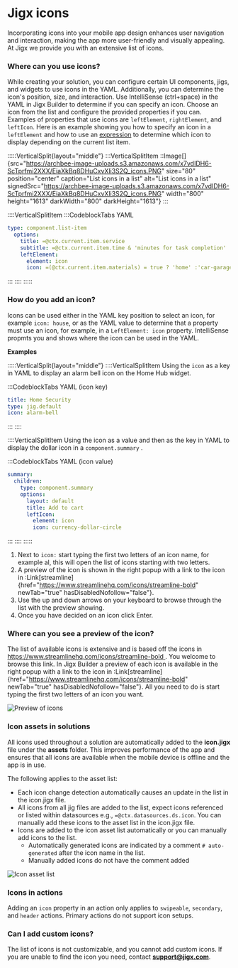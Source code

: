 # Jigx icons

Incorporating icons into your mobile app design enhances user navigation and interaction, making the app more user-friendly and visually appealing. At Jigx we provide you with an extensive list of icons.

### Where can you use icons?

While creating your solution, you can configure certain UI components, jigs, and widgets to use icons in the YAML. Additionally, you can determine the icon's position, size, and interaction. Use IntelliSense (ctrl+space) in the YAML in Jigx Builder to determine if you can specify an icon. Choose an icon from the list and configure the provided properties if you can. Examples of properties that use icons are `leftElement`, `rightElement`, and `leftIcon`. Here is an example showing you how to specify an icon in a `leftElement` and how to use an [expression](<./../Building Apps with Jigx/Logic/Expressions.md>) to determine which icon to display depending on the current list item.

:::::VerticalSplit{layout="middle"}
:::VerticalSplitItem
::Image[]{src="https://archbee-image-uploads.s3.amazonaws.com/x7vdIDH6-ScTprfmi2XXX/EiaXkBq8DHuCxvXli3S2Q_icons.PNG" size="80" position="center" caption="List icons in a list" alt="List icons in a list" signedSrc="https://archbee-image-uploads.s3.amazonaws.com/x7vdIDH6-ScTprfmi2XXX/EiaXkBq8DHuCxvXli3S2Q_icons.PNG" width="800" height="1613" darkWidth="800" darkHeight="1613"}
:::

::::VerticalSplitItem
:::CodeblockTabs
YAML

```yaml
type: component.list-item
  options:
    title: =@ctx.current.item.service
    subtitle: =@ctx.current.item.time & 'minutes for task completion'
    leftElement:
      element: icon
      icon: =(@ctx.current.item.materials) = true ? 'home' :'car-garage'
```
:::
::::
:::::

### How do you add an icon?

Icons can be used either in the YAML key position to select an icon, for example `icon: house`, or as the YAML value to determine that a property must use an icon, for example, in a `LeftElement: icon` property. IntelliSense propmts you and shows where the icon can be used in the YAML.

**Examples**

:::::VerticalSplit{layout="middle"}
::::VerticalSplitItem
Using the `icon` as a key in YAML to display an alarm bell icon on the Home Hub widget.

:::CodeblockTabs
YAML (icon key)

```yaml
title: Home Security
type: jig.default
icon: alarm-bell
```
:::
::::

::::VerticalSplitItem
Using the icon as a value and then as the key in YAML to display the dollar icon in a `component.summary` .

:::CodeblockTabs
YAML (icon value)

```yaml
summary:
  children:
    type: component.summary
    options:
      layout: default
      title: Add to cart
      leftIcon:
        element: icon
        icon: currency-dollar-circle
```
:::
::::
:::::

1. &#x20;Next to `icon:` start typing the first two letters of an icon name, for example al, this will open the list of icons starting with two letters.
2. A preview of the icon is shown in the right popup with a link to the icon in :Link[streamline]{href="https://www.streamlinehq.com/icons/streamline-bold" newTab="true" hasDisabledNofollow="false"}.
3. Use the up and down arrows on your keyboard to browse through the list with the preview showing.
4. Once you have decided on an icon click Enter.

### Where can you see a preview of the icon?

The list of available icons is extensive and is based off the icons in [https://www.streamlinehq.com/icons/streamline-bold ](https://www.streamlinehq.com/icons/streamline-bold). You welcome to browse this link. In Jigx Builder a preview of each icon is available in the right popup with a link to the icon in :Link[streamline]{href="https://www.streamlinehq.com/icons/streamline-bold" newTab="true" hasDisabledNofollow="false"}. All you need to do is start typing the first two letters of an icon you want.

![Preview of icons](https://archbee-image-uploads.s3.amazonaws.com/x7vdIDH6-ScTprfmi2XXX/bqu2vrN1o5CGLZj0oHqwY_jb-icons.png "Preview of icons")

### Icon assets in solutions

All icons used throughout a solution are automatically added to the **icon.jigx** file under the **assets** folder. This improves performance of the app and ensures that all icons are available when the mobile device is offline and the app is in use.

The following applies to the asset list:

- Each icon change detection automatically causes an update in the list in the icon.jigx file.
- All icons from all jig files are added to the list, expect icons referenced or listed within datasources e.g., `=@ctx.datasources.ds.icon`. You can manually add these icons to the asset list in the icon.jigx file.
- Icons are added to the icon asset list automatically or you can manually add icons to the list.
  - Automatically generated icons are indicated by a comment `# auto-generated` after the icon name in the list.
  - Manually added icons do not have the comment added

![Icon asset list ](https://archbee-image-uploads.s3.amazonaws.com/x7vdIDH6-ScTprfmi2XXX/qfIHzyzXT-zJFBnIndSJZ_jb-assets.png "Icon asset list")

### Icons in actions

Adding an `icon` property in an action only applies to `swipeable`, `secondary`, and `header` actions. Primary actions do not support icon setups.

### Can I add custom icons?

The list of icons is not customizable, and you cannot add custom icons. If you are unable to find the icon you need, contact [**support@jigx.com**](mailto\:support@jigx.com).

